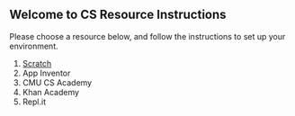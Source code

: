 ## Welcome to CS Resource Instructions

Please choose a resource below, and follow the instructions to set up your environment.

1. [Scratch](/scratch.md)
2. App Inventor
3. CMU CS Academy
4. Khan Academy
5. Repl.it

